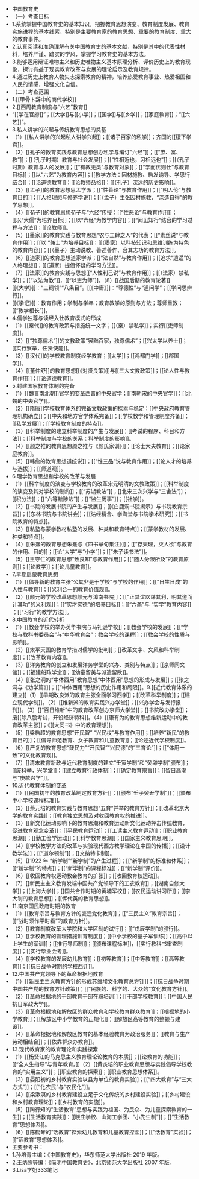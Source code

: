 - 中国教育史
- （一）考查目标
- 1.系统掌握中国教育史的基本知识，把握教育思想演变、教育制度发展、教育实施进程的基本线索，特别是主要教育家的教育思想、重要的教育制度、重大的教育事件。
- 2.认真阅读和准确理解有关中国教育史的基本文献，特别是其中的代表性材料，培养严谨、踏实的学风，掌握学习教育史的基本方法。
- 3.能够运用辩证唯物主义和历史唯物主义基本原理分析、评价历史上的教育现象，探讨有益于现实教育改革与发展的理论启示及教育规律。
- 4.通过历史上教育人物矢志探索教育的精神，培养热爱教育事业、热爱祖国和人民的情感，增强文化自信。
- （二）考查范围
- 1.[[甲骨卜辞中的商代学校]]
- 2.[[西周教育制度与“六艺”教育]]
- “[[学在官府]]”；[[大学]]与[[小学]]；[[国学]]与[[乡学]]；[[家庭教育]]；“[[六艺]]”。
- 3.私人讲学的兴起与传统教育思想的奠基
- （1）[[私人讲学的兴起私人讲学兴起]]；[[诸子百家的私学]]；齐国的[[稷下学宫]]。
- （2）[[孔子的教育实践与教育思想创办私学与编订“六经”]]；[[“庶、富、教”]]；[[（孔子时期）教育与社会发展]]；[[“性相近也，习相远也”]]；[[（孔子时期）教育与人的发展]]；[[“有教无类”与教育对象]]；[[“学而优则仕”与教育目标]]；[[以“六艺”为教育内容]]；[[教学方法：因材施教、启发诱导、学思行结合]]；[[论道德教育]]；[[论教师品格]]；[[（孔子）深远的历史影响]]。
- （3）[[孟子]]的教育思想思孟学派；[[“性善论”与教育作用]]；[[“明人伦”与教育目的]]；[[人格理想与修养学说]]；[[（孟子）主张因材施教、“深造自得”的教学思想]]。
- （4）[[荀子]]的教育思想荀子与“六经”传授；[[“性恶论”与教育作用]]；[[以“大儒”为培养目标]]；[[以“六经”为教学内容]]；[[“闻见知行”结合的学习过程与方法]]；[[论教师]]。
- （5）[[墨家]]的教育实践与教育思想“农与工肆之人”的代表；[[“素丝说”与教育作用]]；[[以 “兼士”为培养目标]]；[[（墨家）以科技知识和思维训练为特色的教育内容]]；[[（墨子）主动说教、善述善作、合其志功的教育方法]]。
- （6）[[道家]]的教育思想道家学派；[[“法自然”与教育作用]]；[[追求“逍遥”的人格理想]]；[[（道家）提倡怀疑的学习方法]]。
- （7）[[法家]]的教育实践与思想[[“人性利己说”与教育作用]]；[[（法家）禁私学]]；[[“以法为教”]]，[[“以吏为师”]]。（8）[[战国后期的教育论著]]
- [[《大学》]]：“三纲领”“八条目”。[[《中庸》]]：“尊德性”与“道问学”；[[学问思辨行]]。
- [[《学记》]]：教育作用；学制与学年；教育教学的原则与方法；尊师重教；[[“教学相长”]]。
- 4.儒学独尊与读经入仕教育模式的形成
- （1）[[秦代]]的教育政策与措施统一文字；[[（秦）禁私学]]；实行[[吏师制度]]。
- （2）[[“独尊儒术”]]的文教政策“罢黜百家，独尊儒术”；[[兴太学以养士]]；[[实行察举，任贤使能]]。
- （3）[[汉代]]的学校教育制度经学教育；[[太学]]；[[鸿都门学]]；[[郡国学]]。
- （4）[[董仲舒]]的教育思想[[《对贤良策》]]与[[三大文教政策]]；[[论人性与教育作用]]；[[论道德教育]]。
- 5.封建国家教育体制的完备
- （1）[[魏晋南北朝]]官学的变革西晋的中央官学；[[南朝宋的中央官学]]；[[北魏的中央官学]]。
- （2）[[隋唐]]学校教育体系的完备文教政策的探索与稳定；[[中央政府教育管理机构确立]]；[[中央和地方官学体系完备]]；[[学校教学和管理制度齐备]]；[[私学发展]]；[[学校教育制度的特点]]。
- （3）[[科举制度的建立科举制度的产生与发展]]；[[考试的程序、科目和方法]]；[[科举制度与学校的关系；科举制度的影响]]。
- （4）[[颜之推的教育思想颜之推与《颜氏家训》]]；[[论士大夫教育]]；[[论家庭教育]]。
- （5）[[韩愈的教育思想道统说]]；[[“性三品”说与教育作用]]；[[论人才的培养与选拔]]；[[师道观]]。
- 6.理学教育思想和学校的改革与发展
- （1）[[科举制度的演变与学校教育的改革宋元明清的文教政策]]；[[科举制度的演变及其对学校的制约]]；[[“苏湖教法”]]；[[北宋三次兴学与“三舍法”]]；[[积分法]]；[[“六等黜陟法”]]；[[“监生历事”]]；[[社学]]。
- （2）[[书院的发展书院的产生与发展]]；[[《白鹿洞书院揭示》与书院教育宗旨]]；[[东林书院与书院讲会]]；[[诂经精舍、学海堂与书院学术研究]]；[[书院教育的特点]]。
- （3）[[私塾与蒙学教材私塾的发展、种类和教育特点]]；[[蒙学教材的发展、种类和特点]]。
- （4）[[朱熹的教育思想朱熹与《四书章句集注》]]；[[“存天理，灭人欲”与教育的作用、目的]]；[[论“大学”与“小学”]]；[[“朱子读书法”]]。
- （5）[[王守仁的教育思想“致良知”与教育作用]]；[[“随人分限所及”的教育原则]]；[[论教学]]；[[论儿童教育]]。
- 7.早期启蒙教育思想
- （1）[[倡导新的教育主张“公其非是于学校”与学校的作用]]；[[“日生日成”的人性与教育]]；[[义利合一的教育价值观]]。
- （2）[[颜元的学校改革思想颜元与漳南书院]]；[[“正其谊以谋其利，明其道而计其功”的义利观]]；[[“实才实德”的培养目标]]；[[“六斋”与 “实学”教育内容]] ；[[“习行”的教学方法]]。
- 8.中国教育的近代转折
- （1）[[教会学校的举办英华书院与马礼逊学校]]；[[教会学校的发展]]；[[“学校与教科书委员会”与“中华教育会”；教会学校的课程]]；[[教会学校的性质与影响]]。
- （2）[[太平天国的教育举措对儒学的批判]]；[[改革文字、文风和科举制度]]；[[改革教育内容]]。
- （3）[[洋务教育的创立和发展洋务学堂的兴办、类别与特点]]；[[京师同文馆]]；[[福建船政学堂]]；[[幼童留美与派遣留欧]]。
- （4）[[张之洞的“中体西用”教育思想“中体西用”思想的形成与发展]]；[[张之洞与《劝学篇》]]；[[“中体西用”思想的历史作用和局限]]。9.[[近代教育体系的建立]]（1）[[早期改良派的教育主张全面学习西学]]；[[改革科举制度]]；[[建立现代学制]]。（2）[[维新派的教育实践兴办学堂]]；[[兴办学会与发行报刊]]。（3）[[“百日维新”中的教育改革创办京师大学堂]]；[[书院改办学堂]]；废[[除八股考试，开设经济特科]]。（4）[[康有为的教育思想维新运动中的教育改革主张]]；《[[大同书》中的教育理想]]。
- （5）[[梁启超的教育思想“开民智” “兴民权”与教育作用]]；[[培养“新民”的教育目的]]；[[倡导师范教育、女子教育和儿童教育]]；[[论述近代学校制度]]。
- （6）[[严复的教育思想“鼓民力”“开民智”“兴民德”的“三育论”]]；[[“体用一致”的文化教育观]]。
- （7）[[清末教育新政与近代教育制度的建立“壬寅学制”和“癸卯学制”颁布]]；[[废科举，兴学堂]]；[[建立教育行政体制]]；[[确定教育宗旨]]；[[留日高潮与“庚款兴学”]]。
- 10.近代教育体制的变革
- （1）[[民国初年的教育改革制定教育方针]]；[[颁布“壬子癸丑学制”]]；[[颁布中小学校课程标准]]。
- （2）[[蔡元培的教育实践与教育思想“五育”并举的教育方针]]；[[改革北京大学的教育实践]]；[[教育独立思想及对收回教育权的推进]]。
- （3）[[新文化运动影响下的教育思潮和教育运动新文化运动抨击传统教育，促进教育观念变革]]；[[平民教育运动]]；[[工读主义教育运动]]；[[职业教育思潮]]；[[勤工俭学运动]]；[[科学教育思潮]]；[[国家主义教育思潮]]。
- （4）[[学校教学方法的改革与实验现代西方教学理论在中国的传播]]；[[设计教学法]]；[[“道尔顿制”]]；[[文纳特卡制]]。
- （5）[[1922 年 “新学制”“新学制”的产生过程]]；[[“新学制”的标准和体系]]；[[“新学制”的特点]]；[[“新学制”的课程标准]]；[[“新学制”评价]]。
- （6）[[收回教育权运动教会教育的扩张]]；[[收回教育权运动]]。
- （7）[[新民主主义教育发端中国共产党领导下的工农教育]]；[[湖南自修大学]]；[[上海大学]]；[[国共合作时期的黄埔军校]]；[[农民运动讲习所]]；[[李大钊的教育思想]]；[[恽代英的教育思想]]。
- 11.南京国民政府时期的教育
- （1）[[教育宗旨与教育方针的变迁党化教育]]；[[“三民主义”教育宗旨]]；[[“战时须作平时看”的教育方针]]。
- （2）[[教育制度改革大学院和大学区制的试行]]；[[“戊辰学制”的颁行]]。
- （3）[[学校教育的管理措施训育制度]]；[[中小学校的童子军训练]]；[[高中以上学生的军训]]；[[推行导师制]]；[[颁布课程标准]]，[[实行教科书审查制度]]；[[实行毕业会考]]。
- （4）[[学校教育的发展幼儿教育]]；[[初等教育]]；[[中等教育]]；[[高等教育]]；[[抗日战争时期的学校西迁]]。
- 12.中国共产党领导下的革命根据地教育
- （1）[[新民主主义教育方针的形成苏维埃文化教育总方针]]；[[抗日战争时期中国共产党的教育方针政策]]；[[“民族的、科学的、大众的”文化教育方针]]。
- （2）[[革命根据地的干部教育干部在职培训]]；[[干部学校教育]]；[[中国人民抗日军政大学]]。
- （3）[[革命根据地和解放区的群众教育和学校教育群众教育]]；[[根据地的小学教育]]；[[解放区中小学教育的正规化]]；[[解放区高等教育的整顿与建设]]。
- （4）[[革命根据地和解放区教育的基本经验教育为政治服务]]；[[教育与生产劳动相结合]]；[[依靠群众办教育]]。
- 13.现代教育家的教育理论和实践探索
- （1）[[杨贤江的马克思主义教育理论论教育的本质]]；[[论教育的功能]]；[[“全人生指导”与青年教育。]]（2）[[黄炎培的职业教育思想与实践倡导学校教育的“实用主义”]]；[[职业教育的探索]]；[[职业教育思想体系]]。
- （3）[[晏阳初的乡村教育实验以县为单位的教育实验]]；[[“四大教育”与“三大方式”]]；[[“化农民”与“农民化”]]。
- （4）[[梁漱溟的乡村教育建设立足于文化传统的乡村建设实验]]；[[乡村建设和乡村教育理论]]；[[乡村教育的实施]]。
- （5）[[陶行知的“生活教育”思想与实践为祖国、为民众、为儿童探索教育的一生]]；[[生活教育实践]]：[[晓庄学校、山海工学团、“小先生制”]]；[[“生活教育”思想体系]]。
- （6）[[陈鹤琴的“活教育”探索幼儿教育和儿童教育探索]]；[[“活教育”实验]]；[[“活教育”思想体系]]。
- 主要参考书：
- 1.孙培青主编：《中国教育史》，华东师范大学出版社 2019 年版。
- 2.王炳照等编：《简明中国教育史》，北京师范大学出版社 2007 年版。
- 3.Lisa学姐333笔记